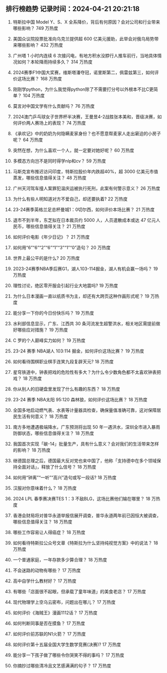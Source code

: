 
## 排行榜趋势 记录时间：2024-04-21 20:21:18
  
  1. 特斯拉中国 Model Y、S、X 全系降价，背后有何原因？会对公司和行业带来哪些影响？ 749 万热度
    
  2. 美国众议院投票批准向乌克兰提供超 600 亿美元援助，此举会对俄乌局势带来哪些影响？ 432 万热度
    
  3. 广州塔 1 小时内连续 6 次接闪电，有地方积水没脖行人推车前行，当地具体情况如何？本轮降雨持续多久？ 314 万热度
    
  4. 2024赛季F1中国大奖赛，维斯塔潘夺冠，诺里斯第二，佩雷兹第三，如何评价这场比赛？ 168 万热度
    
  5. 刚刚学python，为什么我觉得python除了不需要打分号以外根本不比C更简单？ 104 万热度
    
  6. 莫言对中国文学有什么贡献吗？ 76 万热度
    
  7. 2024澳门乒乓球女子世界杯半决赛，王曼昱4-2战胜张本美和，晋级决赛，如何评价两人赛场上的表现？ 74 万热度
    
  8. 《承欢记》中的奶奶为何隐瞒麦家身份？也不愿意帮麦家人走出窘迫的小房子呢？ 64 万热度
    
  9. 突然在想，为什么喜欢一个人，就一定要对她好呢？ 60 万热度
    
  10. 多模态方向岂不是同时得学nlp和cv？ 59 万热度
    
  11. 马斯克宣布推迟访问印度，特斯拉股价年内跌超40%，超 3000 亿美元市值蒸发，哪些信息值得关注？ 48 万热度
    
  12. 广州天河驾车撞人案罪犯温庆运被执行死刑，此案有何警示意义？ 26 万热度
    
  13. 为什么有些人明知道对方不爱自己，却还要执着? 22 万热度
    
  14. 23-24赛季英格兰足总杯曼城1：0切尔西，如何评价本场比赛？ 21 万热度
    
  15. 退市不到半年，东芝拟在日本裁员约 5000 人，人员遣散成本或达 47 亿元人民币，哪些信息值得关注？ 21 万热度
    
  16. 如何评价电影《年少日记》？ 21 万热度
    
  17. 如何用“6”“6”“2”“6”“1”“3”“1”“0”造句？ 20 万热度
    
  18. 世界上最公平的是什么? 20 万热度
    
  19. 2023-24赛季NBA季后赛G1，湖人103-114掘金，湖人有机会赢一场吗？ 19 万热度
    
  20. 理性讨论，绝区零开服会引起行业大地震吗? 19 万热度
    
  21. 为什么日本漫画一直以纸质书为主，却还有大跨页这种作画形式呢？ 19 万热度
    
  22. 能分享一下你的今日份快乐吗？ 19 万热度
    
  23. 水利部信息显示，广东、江西共 30 条河流发生超警洪水，相关地区需提前做好哪些应对措施？ 19 万热度
    
  24. C 罗的个人巅峰实力如何？ 19 万热度
    
  25. 23-24 赛季 NBA湖人 103:114 掘金，如何评价这场比赛？ 19 万热度
    
  26. 如何看待围棋职业棋手连笑九段复辟天元? 18 万热度
    
  27. 星穹铁道中，钟表把戏的危险性有多大？为什么令少数角色都不太喜欢钟表把戏？ 18 万热度
    
  28. 你从别人的旧硬盘里发现了什么有趣的东西？ 18 万热度
    
  29. 23-24 赛季 NBA太阳 95:120 森林狼，如何评价这场比赛？ 18 万热度
    
  30. 全国多地启动燃气表、水表等计量器具检查，确保量值准确可靠，这对保障居民生活有何意义？ 18 万热度
    
  31. 南方多地遭遇极端降水，广东预测将出现 50 年一遇洪水，深圳全市进入暴雨防御状态，哪些信息值得关注？ 18 万热度
    
  32. 我国首次实现「碳-14」批量生产，具有什么意义？会对我们的生活带来怎样的影响？ 18 万热度
    
  33. 继德国总理之后，德国最大反对党也来中国了，他称「支持德中在多个领域保持全面对话」，释放了什么信号？ 18 万热度
    
  34. 如何用“钟离”“一听”“高兴”造句或写一段话? 18 万热度
    
  35. 汉服对你意味着什么？ 18 万热度
    
  36. 2024 LPL 春季赛决赛TES 1：3 不敌BLG，这场比赛他们输在哪里？ 18 万热度
    
  37. 香港会财局将对普华永道举报信展开调查，普华永道两年前已因恒大被调查，哪些信息值得关注？ 18 万热度
    
  38. 哪些工作容易让人得癌症？ 18 万热度
    
  39. 如何看待特斯拉公众号文章《特斯拉为什么坚持纯视觉方案》中的说法？ 18 万热度
    
  40. 一个普通家庭，一年存款多少算合理？ 18 万热度
    
  41. 不会迷路的动物有哪些？ 17 万热度
    
  42. 高中自学什么教材好？ 17 万热度
    
  43. 有哪些「店面很不起眼，但承载了童年味道」的美食老店？ 17 万热度
    
  44. 现代物理学上空乌云密布，问题出在哪儿？ 17 万热度
    
  45. 如何评价《海贼王》漫画1112话？ 17 万热度
    
  46. 如何判断同事是否在摸鱼？ 17 万热度
    
  47. 如何评价前苏联的N1火箭？ 17 万热度
    
  48. 如何评价第十五届全国大学生数学竞赛(决赛)? 17 万热度
    
  49. 能分享一下孩子做了哪些令你哭笑不得的事吗？ 17 万热度
    
  50. 你摘抄过哪些清冷且文艺感满满的句子？ 17 万热度
    